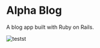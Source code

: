 # Alpha Blog

A blog app built with Ruby on Rails.

![testst](https://github.com/JJOhYeah/blog_app/assets/25302190/fb08c997-647a-4a92-a36a-8c303806cc7e)
